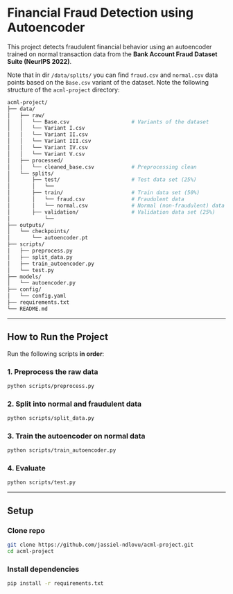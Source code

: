 # Financial Fraud Detection using Autoencoder

This project detects fraudulent financial behavior using an autoencoder trained on normal transaction data from the **Bank Account Fraud Dataset Suite (NeurIPS 2022)**.

Note that in dir ```/data/splits/``` you can find ```fraud.csv``` and ```normal.csv``` data points based on the ```Base.csv``` variant of the dataset. Note the following structure of the ```acml-project``` directory:

```bash
acml-project/
├── data/
│   ├── raw/
│   │   └── Base.csv                    # Variants of the dataset
│   │   └── Variant I.csv
│   │   └── Variant II.csv
│   │   └── Variant III.csv
│   │   └── Variant IV.csv
│   │   └── Variant V.csv
│   ├── processed/
│   │   └── cleaned_base.csv            # Preprocessing clean
│   └── splits/
│       ├── test/                       # Test data set (25%)
│       │   └──
│       ├── train/                      # Train data set (50%)
│       │   └── fraud.csv               # Fraudulent data
│       │   └── normal.csv              # Normal (non-fraudulent) data
│       ├── validation/                 # Validation data set (25%)
│           └──
├── outputs/
│   └── checkpoints/
│       └── autoencoder.pt              
├── scripts/
│   ├── preprocess.py                   
│   ├── split_data.py                   
│   ├── train_autoencoder.py           
│   └── test.py                         
├── models/
│   └── autoencoder.py                  
├── config/
│   └── config.yaml                     
├── requirements.txt                                            
└── README.md                               
```

---

## How to Run the Project

Run the following scripts **in order**:

### 1. Preprocess the raw data
```bash
python scripts/preprocess.py
```

### 2. Split into normal and fraudulent data
```bash
python scripts/split_data.py
```

### 3. Train the autoencoder on normal data
```bash
python scripts/train_autoencoder.py
```

### 4. Evaluate
```bash
python scripts/test.py
```

---

## Setup

### Clone repo
```bash
git clone https://github.com/jassiel-ndlovu/acml-project.git
cd acml-project
```

### Install dependencies
```bash
pip install -r requirements.txt
```